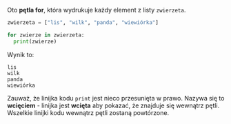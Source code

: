 Oto **pętla for**, która wydrukuje każdy element z listy `zwierzeta`.

```python
zwierzeta = ["lis", "wilk", "panda", "wiewiórka"]

for zwierze in zwierzeta:
  print(zwierze)
```

Wynik to:

    lis
    wilk
    panda
    wiewiórka
    

Zauważ, że linijka kodu `print` jest nieco przesunięta w prawo. Nazywa się to **wcięciem** - linijka jest **wcięta** aby pokazać, że znajduje się wewnątrz pętli. Wszelkie linijki kodu wewnątrz pętli zostaną powtórzone.